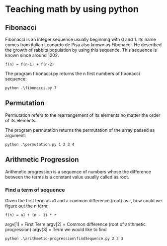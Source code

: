 # Teaching math by using python
## Fibonacci
Fibonacci is an integer sequence usually beginning with 0 and 1. Its name comes from italian Leonardo de Pisa also known as Fibonacci. He described the growth of rabbits population by using this sequence. This sequence is known since around 1202.

```
f(n) = f(n-1) + f(n-2)
```

The program fibonacci.py returns the n first numbers of fibonacci sequence:
```
python .\fibonacci.py 7
```
## Permutation
Permutation refers to the rearrangement of its elements no matter the order of its elements.

The program permutation returns the permutation of the array passed as argument:
```
python .\permutation.py 1 2 3 4
```

## Arithmetic Progression
Arithmetic progression is a sequence of numbers whose the difference between the terms is a constant value usually called as root.

### Find a term of sequence

Given the first term as a1 and a common difference (root) as r, how could we figure out the n term:

```
f(n) = a1 + (n - 1) * r
```

argv[1] = First Term
argv[2] = Common difference (root of arithmetic progression)
argv[3] = Term we would like to find

```
python .\arithmetic-progression\findSequence.py 2 3 3
```


